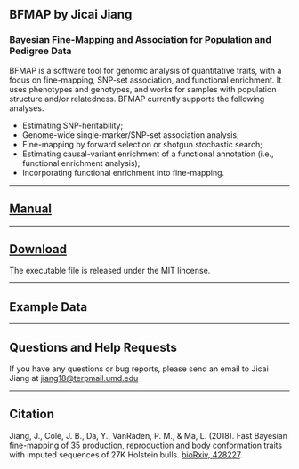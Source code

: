 ## BFMAP by Jicai Jiang

### Bayesian Fine-Mapping and Association for Population and Pedigree Data


BFMAP is a software tool for genomic analysis of quantitative traits, with a focus on fine-mapping, SNP-set association, and functional enrichment. It uses phenotypes and genotypes, and works for samples with population structure and/or relatedness. BFMAP currently supports the following analyses.

- Estimating SNP-heritability;
- Genome-wide single-marker/SNP-set association analysis;
- Fine-mapping by forward selection or shotgun stochastic search;
- Estimating causal-variant enrichment of a functional annotation (i.e., functional enrichment analysis);
- Incorporating functional enrichment into fine-mapping.

------
## [Manual](https://jiang18.github.io/bfmap/manual.pdf)

------
## [Download](https://jiang18.github.io/bfmap/bfmap_0.65.zip)
The executable file is released under the MIT lincense.

------
## Example Data

------
## Questions and Help Requests
If you have any questions or bug reports, please send an email to Jicai Jiang at jiang18@terpmail.umd.edu

------
## Citation
Jiang, J., Cole, J. B., Da, Y., VanRaden, P. M., & Ma, L. (2018). Fast Bayesian fine-mapping of 35 production, reproduction and body conformation traits with imputed sequences of 27K Holstein bulls. [bioRxiv, 428227](https://www.biorxiv.org/content/early/2018/10/02/428227).
